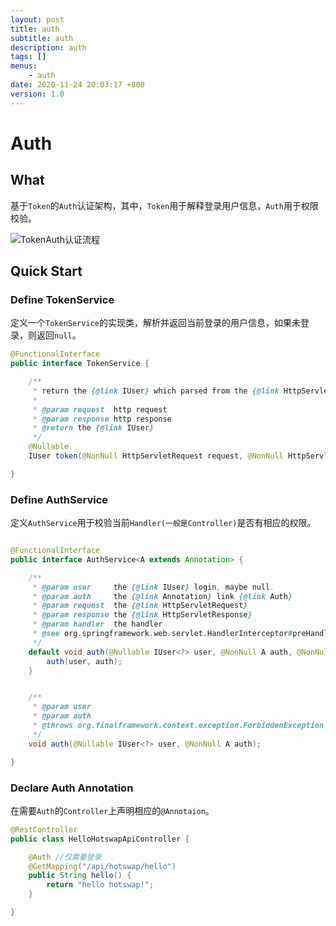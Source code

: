 ```yaml
---
layout: post
title: auth
subtitle: auth
description: auth
tags: []
menus:
    - auth
date: 2020-11-24 20:03:17 +800
version: 1.0
---
```


# Auth

## What

基于`Token`的`Auth`认证架构，其中，`Token`用于解释登录用户信息，`Auth`用于权限校验。


![TokenAuth认证流程](http://assets.processon.com/chart_image/5fbcf4970791294615614d02.png)


## Quick Start

### Define TokenService

定义一个`TokenService`的实现类，解析并返回当前登录的用户信息，如果未登录，则返回`null`。

```java
@FunctionalInterface
public interface TokenService {

    /**
     * return the {@link IUser} which parsed from the {@link HttpServletRequest}.
     *
     * @param request  http request
     * @param response http response
     * @return the {@link IUser}
     */
    @Nullable
    IUser token(@NonNull HttpServletRequest request, @NonNull HttpServletResponse response);

}
```

### Define AuthService

定义`AuthService`用于校验当前`Handler(一般是Controller)`是否有相应的权限。


```java

@FunctionalInterface
public interface AuthService<A extends Annotation> {

    /**
     * @param user     the {@link IUser} login, maybe null.
     * @param auth     the {@link Annotation} link {@link Auth}
     * @param request  the {@link HttpServletRequest}
     * @param response the {@link HttpServletResponse}
     * @param handler  the handler
     * @see org.springframework.web.servlet.HandlerInterceptor#preHandle(HttpServletRequest, HttpServletResponse, Object)
     */
    default void auth(@Nullable IUser<?> user, @NonNull A auth, @NonNull HttpServletRequest request, @NonNull HttpServletResponse response, @NonNull Object handler) {
        auth(user, auth);
    }


    /**
     * @param user
     * @param auth
     * @throws org.finalframework.context.exception.ForbiddenException
     */
    void auth(@Nullable IUser<?> user, @NonNull A auth);

}
```

### Declare Auth Annotation

在需要`Auth`的`Controller`上声明相应的`@Annotaion`。

```java
@RestController
public class HelloHotswapApiController {

    @Auth //仅需要登录
    @GetMapping("/api/hotswap/hello")
    public String hello() {
        return "hello hotswap!";
    }

}
```
   